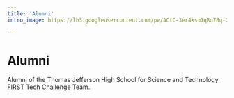 ```yaml
---
title: 'Alumni'
intro_image: https://lh3.googleusercontent.com/pw/ACtC-3er4ksb1qRo7Bq-2aKY6I5nqWOsbWPqvUDkDH6mMWJwojSM4WIeJR-8l5sqtIleCHwEg-Wy_CCSLRAhnIbkGs8ahqloTEwJqq2gY6CQIik2evYgXk51PhSpVljDizlQ4_sUoGWD4ot6UrZE3MYoFvFu=w1575-h969-no?authuser=1

---
```


# Alumni
Alumni of the Thomas Jefferson High School for Science and Technology FIRST Tech Challenge Team.